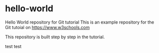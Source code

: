 # hello-world
Hello World repository for Git tutorial
This is an example repository for the Git tutoial on https://www.w3schools.com

This repository is built step by step in the tutorial. 

test test
